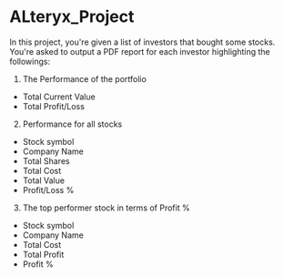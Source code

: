 # ALteryx_Project

In this project, you're given a list of investors that bought some stocks. You're asked to output a PDF
 report for each investor highlighting the followings:

1. The Performance of the portfolio 
- Total Current Value  
- Total Profit/Loss

2. Performance for all stocks 
- Stock symbol
- Company Name
- Total Shares
- Total Cost
- Total Value
- Profit/Loss %

3. The top performer stock in terms of Profit %  
- Stock symbol
- Company Name
- Total Cost
- Total Profit
- Profit %



